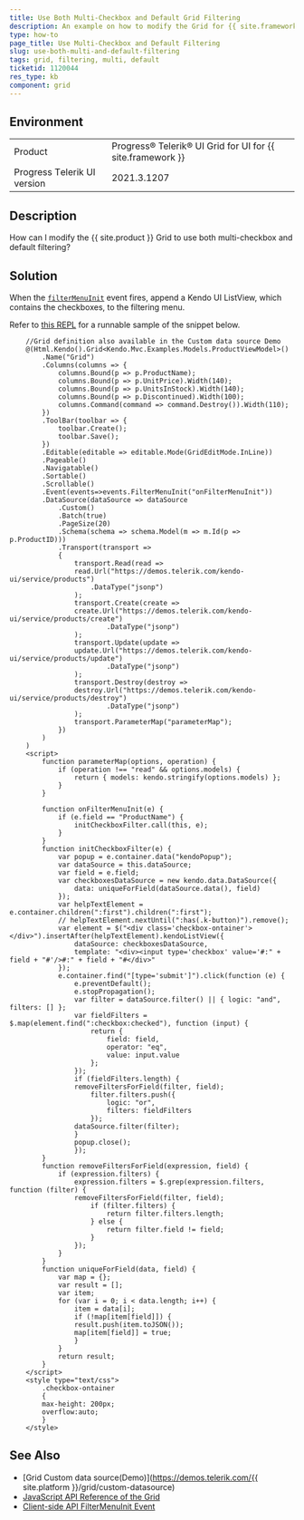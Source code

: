 ```yaml
---
title: Use Both Multi-Checkbox and Default Grid Filtering
description: An example on how to modify the Grid for {{ site.framework }} to use both its multi-checkbox and default filtering.
type: how-to
page_title: Use Multi-Checkbox and Default Filtering 
slug: use-both-multi-and-default-filtering
tags: grid, filtering, multi, default
ticketid: 1120044
res_type: kb
component: grid
---
```


## Environment

<table>
 <tr>
  <td>Product</td>
  <td>Progress® Telerik® UI Grid for UI for {{ site.framework }}</td>
 </tr>
 <tr>
  <td>Progress Тelerik UI version</td>
  <td>2021.3.1207</td>
 </tr>
</table>

## Description

How can I modify the {{ site.product }} Grid to use both multi-checkbox and default filtering?

## Solution

When the [`filterMenuInit`](https://docs.telerik.com/aspnet-core/api/kendo.mvc.ui.fluent/grideventbuilder#filtermenuinitsystemfuncsystemobjectsystemobject) event fires, append a Kendo UI ListView, which contains the checkboxes, to the filtering menu.

Refer to [this REPL](https://netcorerepl.telerik.com/wPFGcEYD51rmjpQ837) for a runnable sample of the snippet below.

```dojo
    //Grid definition also available in the Custom data source Demo       
    @(Html.Kendo().Grid<Kendo.Mvc.Examples.Models.ProductViewModel>()    
        .Name("Grid")    
        .Columns(columns => {        
            columns.Bound(p => p.ProductName);
            columns.Bound(p => p.UnitPrice).Width(140);
            columns.Bound(p => p.UnitsInStock).Width(140);
            columns.Bound(p => p.Discontinued).Width(100);
            columns.Command(command => command.Destroy()).Width(110);
        })
        .ToolBar(toolbar => {
            toolbar.Create();
            toolbar.Save();        
        })
        .Editable(editable => editable.Mode(GridEditMode.InLine))
        .Pageable()
        .Navigatable()
        .Sortable()
        .Scrollable()
        .Event(events=>events.FilterMenuInit("onFilterMenuInit"))
        .DataSource(dataSource => dataSource        
            .Custom()         
            .Batch(true)
            .PageSize(20)
            .Schema(schema => schema.Model(m => m.Id(p => p.ProductID)))
            .Transport(transport =>
            {
                transport.Read(read =>
                read.Url("https://demos.telerik.com/kendo-ui/service/products")
                    .DataType("jsonp")
                );
                transport.Create(create =>
                create.Url("https://demos.telerik.com/kendo-ui/service/products/create")
                        .DataType("jsonp")
                );
                transport.Update(update =>
                update.Url("https://demos.telerik.com/kendo-ui/service/products/update")
                        .DataType("jsonp")
                );
                transport.Destroy(destroy =>
                destroy.Url("https://demos.telerik.com/kendo-ui/service/products/destroy")
                        .DataType("jsonp")
                );
                transport.ParameterMap("parameterMap");
            })
        )
    )
    <script>
        function parameterMap(options, operation) {
            if (operation !== "read" && options.models) {
                return { models: kendo.stringify(options.models) };
            }
        }
        
        function onFilterMenuInit(e) {
            if (e.field == "ProductName") {
                initCheckboxFilter.call(this, e);
            }
        }
        function initCheckboxFilter(e) {
            var popup = e.container.data("kendoPopup");
            var dataSource = this.dataSource;
            var field = e.field;
            var checkboxesDataSource = new kendo.data.DataSource({
                data: uniqueForField(dataSource.data(), field)
            });
            var helpTextElement = e.container.children(":first").children(":first");
            // helpTextElement.nextUntil(":has(.k-button)").remove();
            var element = $("<div class='checkbox-ontainer'></div>").insertAfter(helpTextElement).kendoListView({
                dataSource: checkboxesDataSource,
                template: "<div><input type='checkbox' value='#:" + field + "#'/>#:" + field + "#</div>"
            });
            e.container.find("[type='submit']").click(function (e) {
                e.preventDefault();
                e.stopPropagation();
                var filter = dataSource.filter() || { logic: "and", filters: [] };
                var fieldFilters = $.map(element.find(":checkbox:checked"), function (input) {            
                    return {
                        field: field,
                        operator: "eq",
                        value: input.value
                    };
                });
                if (fieldFilters.length) {
                removeFiltersForField(filter, field);
                    filter.filters.push({
                        logic: "or",
                        filters: fieldFilters
                    });
                dataSource.filter(filter);
                }
                popup.close();
                });
        }
        function removeFiltersForField(expression, field) {
            if (expression.filters) {
                expression.filters = $.grep(expression.filters, function (filter) {
                removeFiltersForField(filter, field);
                    if (filter.filters) {
                        return filter.filters.length;
                    } else {
                        return filter.field != field;
                    }
                });
            }
        }
        function uniqueForField(data, field) {
            var map = {};
            var result = [];
            var item;
            for (var i = 0; i < data.length; i++) {
                item = data[i];
                if (!map[item[field]]) {
                result.push(item.toJSON());
                map[item[field]] = true;
                }
            }
            return result;
        }
    </script>
    <style type="text/css">
        .checkbox-ontainer
        {
        max-height: 200px;
        overflow:auto;
        }
    </style>
```

## See Also
* [Grid Custom data source(Demo)](https://demos.telerik.com/{{ site.platform }}/grid/custom-datasource)
* [JavaScript API Reference of the Grid](/api/javascript/ui/grid)
* [Client-side API FilterMenuInit Event](https://docs.telerik.com/kendo-ui/api/javascript/ui/grid/events/filtermenuinit)

